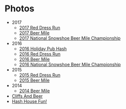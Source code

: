 # Photos

* 2017
  * [2017 Red Dress Run](/photos/2017_red_dress_run/gallery.html)
  * [2017 Beer Mile](/photos/2017_beer_mile/gallery.html)
  * [2017 National Snowshoe Beer Mile Championship](/photos/2017_snowshoe_beer_mile/gallery.html)
* 2016
  * [2016 Holiday Pub Hash](/photos/2016_holiday_pub_hash/gallery.html)
  * [2016 Red Dress Run](/photos/2016_red_dress_run/gallery.html)
  * [2016 Beer Mile](/photos/2016_beer_mile/gallery.html)
  * [2016 National Snowshoe Beer Mile Championship](/photos/2016_snowshoe_beer_mile/gallery.html)
* 2015
  * [2015 Red Dress Run](/photos/2015_red_dress_run/gallery.html)
  * [2015 Beer Mile](/photos/2015_beer_mile/gallery.html)
* 2014
  * [2014 Beer Mile](/photos/2014_beer_mile/gallery.html)
* [Cliffs And Beer](/photos/cliffs_and_beer/gallery.html)
* [Hash House Fun!](/photos/hash_house_fun/gallery.html)
